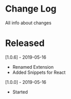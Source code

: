 # Change Log

All info about changes

# Released

[1.0.6] - 2019-05-16

- Renamed Extension
- Added Snippets for React

[1.0.0] - 2019-05-16

- Started

